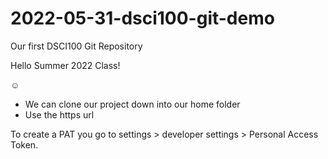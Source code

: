# 2022-05-31-dsci100-git-demo
Our first DSCI100 Git Repository

Hello Summer 2022 Class!

☺️

- We can clone our project down into our home folder
- Use the https url

To create a PAT you go to settings > developer settings > Personal Access Token.

